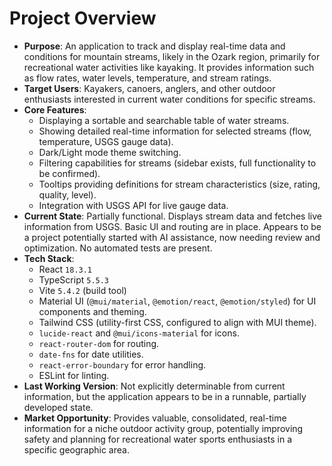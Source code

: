 # Project Overview
- **Purpose**: An application to track and display real-time data and conditions for mountain streams, likely in the Ozark region, primarily for recreational water activities like kayaking. It provides information such as flow rates, water levels, temperature, and stream ratings.
- **Target Users**: Kayakers, canoers, anglers, and other outdoor enthusiasts interested in current water conditions for specific streams.
- **Core Features**:
    - Displaying a sortable and searchable table of water streams.
    - Showing detailed real-time information for selected streams (flow, temperature, USGS gauge data).
    - Dark/Light mode theme switching.
    - Filtering capabilities for streams (sidebar exists, full functionality to be confirmed).
    - Tooltips providing definitions for stream characteristics (size, rating, quality, level).
    - Integration with USGS API for live gauge data.
- **Current State**: Partially functional. Displays stream data and fetches live information from USGS. Basic UI and routing are in place. Appears to be a project potentially started with AI assistance, now needing review and optimization. No automated tests are present.
- **Tech Stack**:
    - React `18.3.1`
    - TypeScript `5.5.3`
    - Vite `5.4.2` (build tool)
    - Material UI (`@mui/material`, `@emotion/react`, `@emotion/styled`) for UI components and theming.
    - Tailwind CSS (utility-first CSS, configured to align with MUI theme).
    - `lucide-react` and `@mui/icons-material` for icons.
    - `react-router-dom` for routing.
    - `date-fns` for date utilities.
    - `react-error-boundary` for error handling.
    - ESLint for linting.
- **Last Working Version**: Not explicitly determinable from current information, but the application appears to be in a runnable, partially developed state.
- **Market Opportunity**: Provides valuable, consolidated, real-time information for a niche outdoor activity group, potentially improving safety and planning for recreational water sports enthusiasts in a specific geographic area.
```

